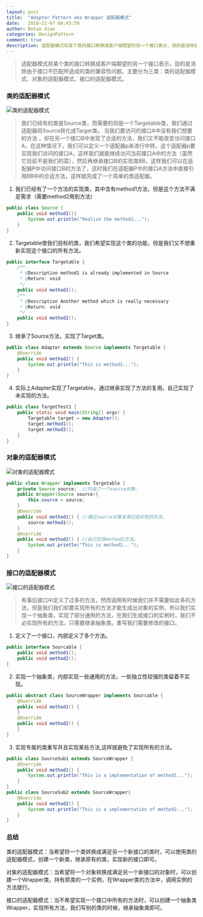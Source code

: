 ```yaml
---
layout: post
title:  "Adapter Pattern aka Wrapper 适配器模式"
date:   2018-11-07 08:43:59
author: Botao Xiao
categories: DesignPattern
comment: true
description: 适配器模式将某个类的接口转换成客户端期望的另一个接口表示，目的是消除由于接口不匹配所造成的类的兼容性问题。主要分为三类：类的适配器模式、对象的适配器模式、接口的适配器模式。
---
```

>适配器模式将某个类的接口转换成客户端期望的另一个接口表示，目的是消除由于接口不匹配所造成的类的兼容性问题。主要分为三类：类的适配器模式、对象的适配器模式、接口的适配器模式。

### 类的适配器模式
![类的适配器模式](https://i.imgur.com/e13yJVh.png)
>我们已经有的类是Source类，而需要的则是一个Targetable类，我们通过适配器将Source转化成Target类。
>当我们要访问的接口A中没有我们想要的方法 ，却在另一个接口B中发现了合适的方法，我们又不能改变访问接口A，在这种情况下，我们可以定义一个适配器p来进行中转，这个适配器p要实现我们访问的接口A，这样我们就能继续访问当前接口A中的方法（虽然它目前不是我们的菜），然后再继承接口B的实现类BB，这样我们可以在适配器P中访问接口B的方法了，这时我们在适配器P中的接口A方法中直接引用BB中的合适方法，这样就完成了一个简单的类适配器。

1. 我们已经有了一个方法的实现类，其中含有method1方法，但是这个方法不满足需求（需要method2用到方法）
```Java
public class Source {
	public void method1(){
		System.out.println("Realize the method1...");
	}
}
```

2. Targetable使我们目标的类，我们希望实现这个类的功能，但是我们又不想重新实现这个接口的所有方法。
```Java
public interface Targetable {
	/**
	 * @Description method1 is already implemented in Source
	 * @Return: void
	 */
	public void method1();
	/**
	 * @Description Another method which is really necessary
	 * @Return: void
	 */
	public void method2();
}
```

3. 继承了Source方法，实现了Target类。
```Java
public class Adapter extends Source implements Targetable {
	@Override
	public void method2() {
		System.out.println("This is method2...");
	}
}
```

4. 实际上Adapter实现了Targetable，通过继承实现了方法的复用。自己实现了未实现的方法。
```Java
public class TargetTest1 {
	public static void main(String[] args) {
		Targetable target = new Adapter();
		target.method1();
		target.method2();
	}
}
```

### 对象的适配器模式
![对象的适配器模式](https://i.imgur.com/xofbZUG.png)
```Java
public class Wrapper implements Targetable {
	private Source source;	//内涵了一个source对象。
	public Wrapper(Source source){
		this.source = source;
	}
	@Override
	public void method1() {	//通过source对象复用已经实现的方法。
		source.method1();
	}
	@Override
	public void method2() {	//自己实现method2方法。
		System.out.println("This is method2...");
	}
}
```

### 接口的适配器模式
![接口的适配器模式](https://i.imgur.com/nyRh7CO.png)
> 有事后接口中定义了过多的方法，然而调用有时候我们并不需要如此多的方法，但是我们我们却要实现所有的方法才能生成出对象的实例，所以我们实现一个抽象类，实现了部分通用的方法，在我们生成接口的实例时，我们不必实现所有的方法，只需要继承抽象类。重写我们需要修改的接口。

1. 定义了一个接口，内部定义了多个方法。
```Java
public interface Sourcable {
	public void method1();
	public void method2();
}
```

2. 实现一个抽象类，内部实现一些通用的方法，一些独立性较强的类留着不实现。
```Java
public abstract class SourceWrapper implements Sourcable {
	@Override
	public void method1() {
	}
	@Override
	public void method2() {
	}
}
```

3. 实现专属的类重写并且实现某些方法,这样就避免了实现所有的方法。
```Java
public class SourceSub1 extends SourceWrapper {
	@Override
	public void method1() {
		System.out.println("This is a implementation of method1...");
	}
}
public class SourceSub2 extends SourceWrapper{
	@Override
	public void method2() {
		System.out.println("This is a implementation of method2...");
	}
}
```

### 总结
类的适配器模式：当希望将一个类转换成满足另一个新接口的类时，可以使用类的适配器模式，创建一个新类，继承原有的类，实现新的接口即可。

对象的适配器模式：当希望将一个对象转换成满足另一个新接口的对象时，可以创建一个Wrapper类，持有原类的一个实例，在Wrapper类的方法中，调用实例的方法就行。

接口的适配器模式：当不希望实现一个接口中所有的方法时，可以创建一个抽象类Wrapper，实现所有方法，我们写别的类的时候，继承抽象类即可。
